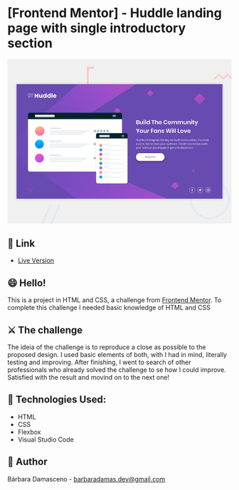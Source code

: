 # [Frontend Mentor] - Huddle landing page with single introductory section

![Design preview for the Results summary component coding challenge](./design/desktop-preview.jpg)

## 🔗 Link
- [Live Version](huddle-landing-page-with-single-introductory-section-master)

## 😄 Hello! 

This is a project in HTML and CSS, a challenge from [Frontend Mentor](https://www.frontendmentor.io).
To complete this challenge I needed basic knowledge of HTML and CSS

## ⚔️ The challenge 

The ideia of the challenge is to reproduce a close as possible to the proposed design. I used basic elements of both, with I had in mind, literally testing and improving. After finishing, I went to search of other professionals who already solved the challenge to se how I could improve. Satisfied with the result and movind on to the next one!

## 💾 Technologies Used: 
- HTML
- CSS
- Flexbox
- Visual Studio Code

## 🐼 Author 
Bárbara Damasceno - barbaradamas.dev@gmail.com
